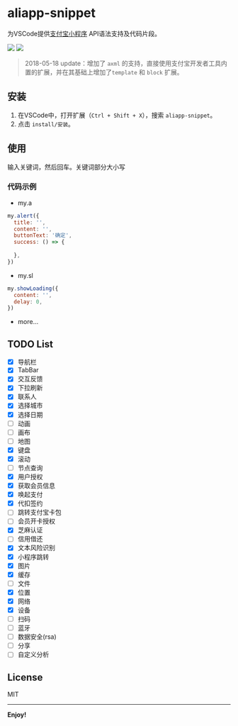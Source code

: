 # aliapp-snippet

为VSCode提供[支付宝小程序](https://docs.alipay.com/mini/developer/getting-started) API语法支持及代码片段。

![](https://vsmarketplacebadge.apphb.com/version/xinconan.aliapp-snippet.svg)
![](https://vsmarketplacebadge.apphb.com/installs/xinconan.aliapp-snippet.svg)

> 2018-05-18 update：增加了 `axml` 的支持，直接使用支付宝开发者工具内置的扩展，并在其基础上增加了`template` 和 `block` 扩展。

## 安装
1. 在VSCode中，打开扩展（`Ctrl + Shift + X`），搜索 `aliapp-snippet`。
2. 点击 `install/安装`。

## 使用
输入关键词，然后回车。关键词部分大小写

### 代码示例
- my.a
```javascript
my.alert({
  title: '',
  content: '',
  buttonText: '确定',
  success: () => {
    
  },
})
```
- my.sl
```javascript
my.showLoading({
  content: '',
  delay: 0,
})
```
- more...

## TODO List
- [x] 导航栏
- [x] TabBar
- [x] 交互反馈
- [x] 下拉刷新
- [x] 联系人
- [x] 选择城市
- [x] 选择日期
- [ ] 动画
- [ ] 画布
- [ ] 地图
- [x] 键盘
- [x] 滚动
- [ ] 节点查询
- [x] 用户授权
- [x] 获取会员信息
- [x] 唤起支付
- [x] 代扣签约
- [ ] 跳转支付宝卡包
- [ ] 会员开卡授权
- [x] 芝麻认证
- [ ] 信用借还
- [x] 文本风险识别
- [x] 小程序跳转
- [x] 图片
- [x] 缓存
- [ ] 文件
- [x] 位置
- [x] 网络
- [x] 设备
- [ ] 扫码
- [ ] 蓝牙
- [ ] 数据安全(rsa)
- [ ] 分享
- [ ] 自定义分析

## License
MIT

-----------------------------------------
**Enjoy!**
